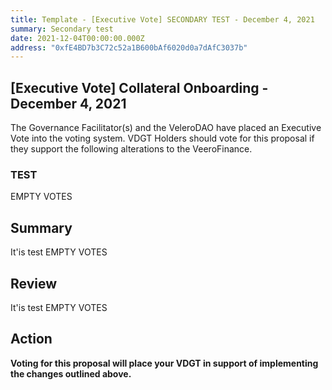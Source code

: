 ```yaml
---
title: Template - [Executive Vote] SECONDARY TEST - December 4, 2021
summary: Secondary test
date: 2021-12-04T00:00:00.000Z
address: "0xfE4BD7b3C72c52a1B600bAf6020d0a7dAfC3037b"
---
```

## [Executive Vote] Collateral Onboarding - December 4, 2021

The Governance Facilitator(s) and the VeleroDAO have placed an Executive Vote into the voting system. VDGT Holders should vote for this proposal if they support the following alterations to the VeeroFinance.

### TEST

EMPTY VOTES

## Summary

It'is test
EMPTY VOTES
## Review

It'is test
EMPTY VOTES
## Action

**Voting for this proposal will place your VDGT in support of implementing the changes outlined above.**
